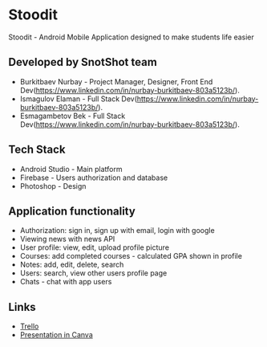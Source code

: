 # Stoodit
Stoodit - Android Mobile Application designed to make students life easier

## Developed by SnotShot team 
- Burkitbaev Nurbay - Project Manager, Designer, Front End Dev(https://www.linkedin.com/in/nurbay-burkitbaev-803a5123b/).
- Ismagulov Elaman - Full Stack Dev(https://www.linkedin.com/in/nurbay-burkitbaev-803a5123b/).
- Esmagambetov Bek - Full Stack Dev(https://www.linkedin.com/in/nurbay-burkitbaev-803a5123b/).

## Tech Stack 
- Android Studio - Main platform
- Firebase - Users authorization and database
- Photoshop - Design 

## Application functionality
- Authorization: sign in, sign up with email, login with google
- Viewing news with news API
- User profile: view, edit, upload profile picture
- Courses: add completed courses - calculated GPA shown in profile
- Notes: add, edit, delete, search
- Users: search, view other users profile page
- Chats - chat with app users

## Links
- [Trello](https://trello.com/b/ridfjxJW/stoodit)
- [Presentation in Canva](https://www.canva.com/design/DAEwWOjUPI8/WtcNRI0kNFGKFbw56TLlwg/edit?utm_content=DAEwWOjUPI8&amp;utm_campaign=designshare&amp;utm_medium=link2&amp;utm_source=sharebutton)

